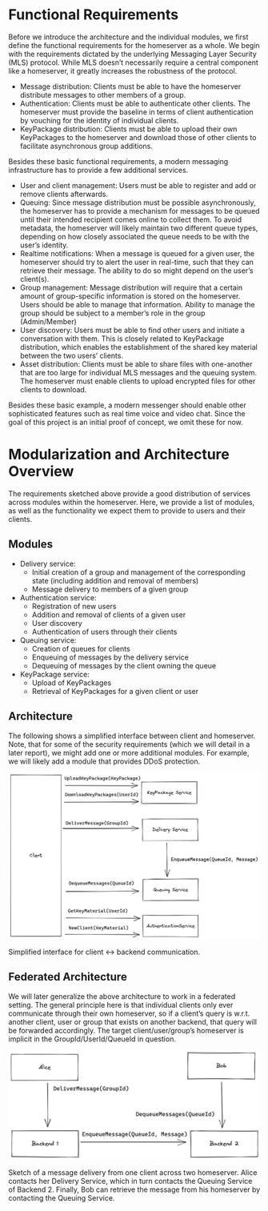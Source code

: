 # Functional Requirements

Before we introduce the architecture and the individual modules, we first define the functional requirements for the homeserver as a whole. We begin with the requirements dictated by the underlying Messaging Layer Security (MLS) protocol. While MLS doesn’t necessarily require a central component like a homeserver, it greatly increases the robustness of the protocol.

- Message distribution: Clients must be able to have the homeserver distribute messages to other members of a group.
- Authentication: Clients must be able to authenticate other clients. The homeserver must provide the baseline in terms of client authentication by vouching for the identity of individual clients.
- KeyPackage distribution: Clients must be able to upload their own KeyPackages to the homeserver and download those of other clients to facilitate asynchronous group additions.

Besides these basic functional requirements, a modern messaging infrastructure has to provide a few additional services.

- User and client management: Users must be able to register and add or remove clients afterwards.
- Queuing: Since message distribution must be possible asynchronously, the homeserver has to provide a mechanism for messages to be queued until their intended recipient comes online to collect them. To avoid metadata, the homeserver will likely maintain two different queue types, depending on how closely associated the queue needs to be with the user’s identity.
- Realtime notifications: When a message is queued for a given user, the homeserver should try to alert the user in real-time, such that they can retrieve their message. The ability to do so might depend on the user’s client(s).
- Group management: Message distribution will require that a certain amount of group-specific information is stored on the homeserver. Users should be able to manage that information. Ability to manage the group should be subject to a member’s role in the group (Admin/Member)
- User discovery: Users must be able to find other users and initiate a conversation with them. This is closely related to KeyPackage distribution, which enables the establishment of the shared key material between the two users’ clients.
- Asset distribution: Clients must be able to share files with one-another that are too large for individual MLS messages and the queuing system. The homeserver must enable clients to upload encrypted files for other clients to download.

Besides these basic example, a modern messenger should enable other sophisticated features such as real time voice and video chat. Since the goal of this project is an initial proof of concept, we omit these for now.

# Modularization and Architecture Overview

The requirements sketched above provide a good distribution of services across modules within the homeserver. Here, we provide a list of modules, as well as the functionality we expect them to provide to users and their clients.

## Modules

- Delivery service:
    - Initial creation of a group and management of the corresponding state (including addition and removal of members)
    - Message delivery to members of a given group
- Authentication service:
    - Registration of new users
    - Addition and removal of clients of a given user
    - User discovery
    - Authentication of users through their clients
- Queuing service:
    - Creation of queues for clients
    - Enqueuing of messages by the delivery service
    - Dequeuing of messages by the client owning the queue
- KeyPackage service:
    - Upload of KeyPackages
    - Retrieval of KeyPackages for a given client or user

## Architecture

The following shows a simplified interface between client and homeserver. Note, that for some of the security requirements (which we will detail in a later report), we might add one or more additional modules. For example, we will likely add a module that provides DDoS protection.

![Simplified interface for client ↔ backend communication.](images/homeserver_interface.png)

Simplified interface for client ↔ backend communication.

## Federated Architecture

We will later generalize the above architecture to work in a federated setting. The general principle here is that individual clients only ever communicate through their own homeserver, so if a client’s query is w.r.t. another client, user or group that exists on another backend, that query will be forwarded accordingly. The target client/user/group’s homeserver is implicit in the GroupId/UserId/QueueId in question.

![Sketch of a message delivery from one client across two homeserver. Alice contacts her Delivery Service, which in turn contacts the Queuing Service of Backend 2. Finally, Bob can retrieve the message from his homeserver by contacting the Queuing Service.](images/cross_homeserver_flow.png)

Sketch of a message delivery from one client across two homeserver. Alice contacts her Delivery Service, which in turn contacts the Queuing Service of Backend 2. Finally, Bob can retrieve the message from his homeserver by contacting the Queuing Service.
